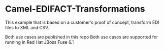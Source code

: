 Camel-EDIFACT-Transformations
===========
This example that is based on a customer's proof of concept, transform EDI files to XML and CSV.

Both use cases are published in this repo
Both use cases are supported for running in Red Hat JBoss Fuse 6.1

